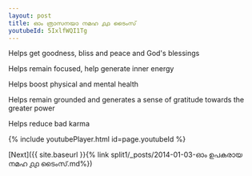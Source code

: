 ```yaml
---
layout: post
title: ഓം ത്രാസനയാ നമഹ ൧൧ ടൈംസ്
youtubeId: 5IxlfWQI1Tg
---
```

 
 
Helps get goodness, bliss and peace and God's blessings
 
Helps remain focused, help generate inner energy 
 
Helps boost physical and mental health 
 
Helps remain grounded and generates a sense of gratitude towards the greater power 
 
Helps reduce bad karma
 
 
 
 


{% include youtubePlayer.html id=page.youtubeId %}
 
[Next]({{ site.baseurl }}{% link  split1/_posts/2014-01-03-ഓം ഉപകരായ നമഹ ൧൧ ടൈംസ്.md%})
 
